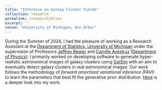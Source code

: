```yaml
---
title: "Inference on Galaxy Cluster Fields"
collection: research
permalink: /research/bliss
excerpt: ''
venue: "University of Michigan, Ann Arbor"
---
```


During the Summer of 2024, I had the pleasure of working as a Research Assistant at the [Department of Statistcs, University of Michigan](https://lsa.umich.edu/stats) under the supervision of Professors [Jeffrey Regier](https://sites.lsa.umich.edu/regier/) and [Camille Avestruz](https://lsa.umich.edu/physics/people/faculty/cavestru.html) ([Department of Physics](https://lsa.umich.edu/physics)). I primarily worked on developing software to generate hyper-realistic astronomical images of galaxy clusters using [GalSim](https://galsim-developers.github.io/GalSim/_build/html/index.html#) with an aim to eventually detect galaxy clusters in real astronomical images. Our work follows the methodology of *forward amortized variational inference (FAVI)* to learn the parameters that best fit the generative prior distribution. [Here](https://github.com/prob-ml/bliss/tree/master/case_studies/galaxy_clustering) is a deeper look into my work. 